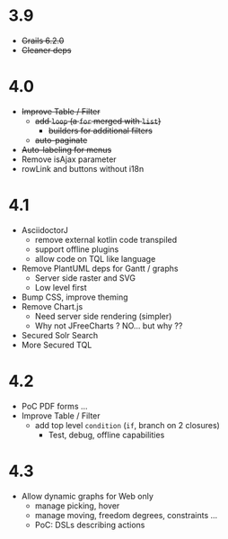# 3.9

- ~~Grails 6.2.0~~
- ~~Cleaner deps~~

# 4.0

- ~~Improve Table / Filter~~
  - ~~add `loop` (a `for` merged with `list`)~~
    - ~~builders for additional filters~~
  - ~~auto-paginate~~
- ~~Auto-labeling for menus~~ 
- Remove isAjax parameter
- rowLink and buttons without i18n

# 4.1

- AsciidoctorJ
  - remove external kotlin code transpiled
  - support offline plugins
  - allow code on TQL like language
- Remove PlantUML deps for Gantt / graphs
  - Server side raster and SVG
  - Low level first
- Bump CSS, improve theming
- Remove Chart.js
  - Need server side rendering (simpler)
  - Why not JFreeCharts ? NO... but why ??
- Secured Solr Search
- More Secured TQL

# 4.2

- PoC PDF forms ...
- Improve Table / Filter
  - add top level `condition` (`if`, branch on 2 closures)
    - Test, debug, offline capabilities

# 4.3

- Allow dynamic graphs for Web only
  - manage picking, hover
  - manage moving, freedom degrees, constraints ...
  - PoC: DSLs describing actions